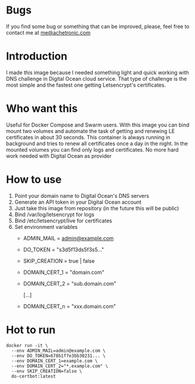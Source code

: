# Bugs
If you find some bug or something that can be improved, please, feel free to contact me at me@achetronic.com


# Introduction
I made this image because I needed something light and quick working with DNS challenge 
in Digital Ocean cloud service. That type of challenge is the most simple and the fastest one getting 
Letsencrypt's certificates.


# Who want this
Useful for Docker Compose and Swarm users. With this image you can bind mount two volumes 
and automate the task of getting and renewing LE certificates in about 30 seconds.
This container is always running in background and tries to renew all certificates once a day in the night.
In the mounted volumes you can find only logs and certificates. No more hard work needed 
with Digital Ocean as provider


# How to use
1. Point your domain name to Digital Ocean's DNS servers
2. Generate an API token in your Digital Ocean account
3. Just take this image from repository (in the future this will be public)
4. Bind /var/log/letsencrypt for logs
5. Bind /etc/letsencrypt/live for certificates
6. Set environment variables
   * ADMIN_MAIL = admin@example.com
   * DO_TOKEN = "s3d5f13ds5f3s5..."
   * SKIP_CREATION = true | false
   * DOMAIN_CERT_1 = "domain.com"
   * DOMAIN_CERT_2 = "sub.domain.com"
   
     [...]

   * DOMAIN_CERT_n = "xxx.domain.com"


# Hot to run
```
docker run -it \
  --env ADMIN_MAIL=admin@example.com \
  --env DO_TOKEN=678b1f7e3bb30231... \
  --env DOMAIN_CERT_1=example.com \
  --env DOMAIN_CERT_2="*.example.com" \
  --env SKIP_CREATION=false \
  do-certbot:latest 
```